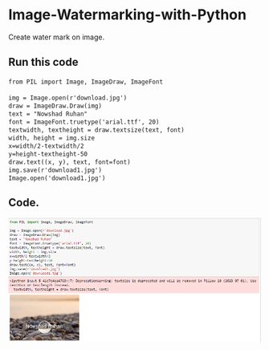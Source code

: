 # Image-Watermarking-with-Python
Create water mark on image.

## Run this code
```
from PIL import Image, ImageDraw, ImageFont

img = Image.open(r'download.jpg') 
draw = ImageDraw.Draw(img) 
text = "Nowshad Ruhan"
font = ImageFont.truetype('arial.ttf', 20)
textwidth, textheight = draw.textsize(text, font)
width, height = img.size 
x=width/2-textwidth/2
y=height-textheight-50
draw.text((x, y), text, font=font) 
img.save(r'download1.jpg')
Image.open('download1.jpg')
```

## Code. 
![Code](https://github.com/NowshadRuhan/Image-Watermarking-with-Python/blob/main/photo.png?raw=true) 
